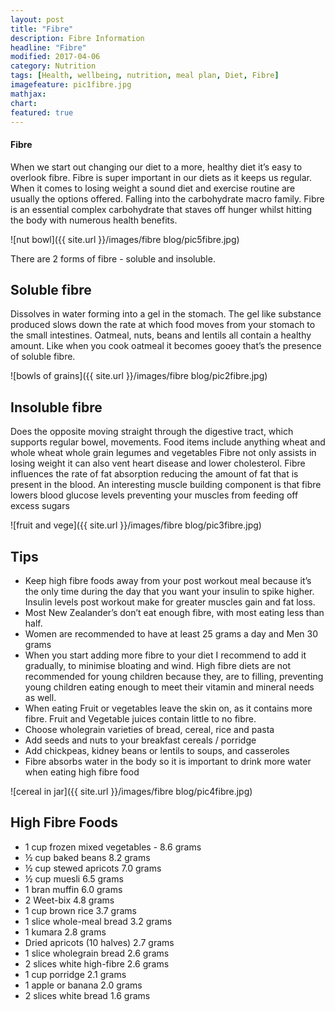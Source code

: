 ```yaml
---
layout: post
title: "Fibre"
description: Fibre Information
headline: "Fibre"
modified: 2017-04-06
category: Nutrition
tags: [Health, wellbeing, nutrition, meal plan, Diet, Fibre]
imagefeature: pic1fibre.jpg
mathjax: 
chart:
featured: true
---
```


<style>



</style>

#### Fibre
 
When we start out changing our diet to a more, healthy diet it’s easy to overlook fibre.
Fibre is super important in our diets as it keeps us regular.
When it comes to losing weight a sound diet and exercise routine are usually the options offered.
Falling into the carbohydrate macro family. Fibre is an essential complex carbohydrate that staves off hunger whilst hitting the body with numerous health benefits.


![nut bowl]({{ site.url }}/images/fibre blog/pic5fibre.jpg) 

There are 2 forms of fibre - soluble and insoluble.

## Soluble fibre

Dissolves in water forming into a gel in the stomach. The gel like substance produced slows down the rate at which food moves from your stomach to the small intestines. Oatmeal, nuts, beans and lentils all contain a healthy amount. Like when you cook oatmeal it becomes gooey that’s the presence of soluble fibre.

![bowls of grains]({{ site.url }}/images/fibre blog/pic2fibre.jpg)

## Insoluble fibre

Does the opposite moving straight through the digestive tract, which supports regular bowel, movements. Food items include anything wheat and whole wheat whole grain legumes and vegetables
Fibre not only assists in losing weight it can also vent heart disease and lower cholesterol. Fibre influences the rate of fat absorption reducing the amount of fat that is present in the blood. An interesting muscle building component is that fibre lowers blood glucose levels preventing your muscles from feeding off excess sugars

![fruit and vege]({{ site.url }}/images/fibre blog/pic3fibre.jpg)


## Tips

+	Keep high fibre foods away from your post workout meal because it’s the only time during the day that you want your insulin to spike higher.
    Insulin levels post workout make for greater muscles gain and fat loss.
+	Most New Zealander’s don’t eat enough fibre, with most eating less than half.
+	Women are recommended to have at least 25 grams a day and Men 30 grams
+	When you start adding more fibre to your diet I recommend to add it gradually, to minimise bloating and wind. High fibre diets are not recommended for         young       children because they, are to filling, preventing young children eating enough to meet their vitamin and mineral needs as well.
+	When eating Fruit or vegetables leave the skin on, as it contains more fibre. Fruit and Vegetable juices contain little to no fibre.
+	Choose wholegrain varieties of bread, cereal, rice and pasta
+	Add seeds and nuts to your breakfast cereals / porridge
+	Add chickpeas, kidney beans or lentils to soups, and casseroles
+	Fibre absorbs water in the body so it is important to drink more water when eating high fibre food 


![cereal in jar]({{ site.url }}/images/fibre blog/pic4fibre.jpg)


## High Fibre Foods

+	1 cup frozen mixed vegetables - 8.6 grams
+	½ cup baked beans	            8.2 grams
+	½ cup stewed apricots	        7.0 grams
+	½ cup muesli	                6.5 grams
+	1 bran muffin               	6.0 grams
+	2 Weet-bix	                    4.8 grams
+	1 cup brown rice	            3.7 grams
+	1 slice whole-meal bread	    3.2 grams
+	1 kumara	                    2.8 grams
+	Dried apricots (10 halves)	    2.7 grams
+	1 slice wholegrain bread	    2.6 grams
+	2 slices white high-fibre	    2.6 grams
+	1 cup porridge	                2.1 grams
+	1 apple or banana	            2.0 grams
+	2 slices white bread	        1.6 grams








